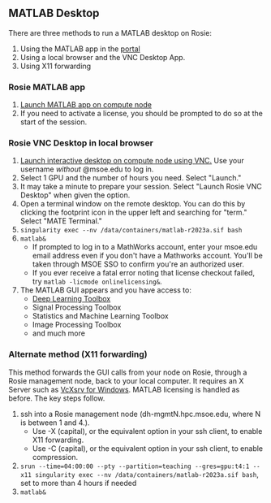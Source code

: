 ## MATLAB Desktop

There are three methods to run a MATLAB desktop on Rosie:
1. Using the MATLAB app in the [portal](https://dh-ood.hpc.msoe.edu)
1. Using a local browser and the VNC Desktop App.
1. Using X11 forwarding

### Rosie MATLAB app

1. [Launch MATLAB app on compute node](https://dh-ood.hpc.msoe.edu/pun/sys/dashboard/batch_connect/sys/rosie_matlab/session_contexts/new)
1. If you need to activate a license, you should be prompted to do so at the start of the session.

### Rosie VNC Desktop in local browser

1. [Launch interactive desktop on compute node using VNC.](https://dh-ood.hpc.msoe.edu/pun/sys/dashboard/batch_connect/sys/rosie_vnc_desktop/session_contexts/new) Use your username *without* @msoe.edu to log in.
1. Select 1 GPU and the number of hours you need. Select "Launch."
1. It may take a minute to prepare your session. Select "Launch Rosie VNC Desktop" when given the option.
1. Open a terminal window on the remote desktop. You can do this by clicking the footprint icon in the upper left and searching for "term." Select "MATE Terminal."
1. `singularity exec --nv /data/containers/matlab-r2023a.sif bash`
1. `matlab&`
   * If prompted to log in to a MathWorks account, enter your msoe.edu email address even if you don't have a Mathworks account. You'll be taken through MSOE SSO to confirm you're an authorized user.
   * If you ever receive a fatal error noting that license checkout failed, try `matlab -licmode onlinelicensing&`.
1. The MATLAB GUI appears and you have access to:
   * [Deep Learning Toolbox](https://www.mathworks.com/help/deeplearning/getting-started-with-deep-learning-toolbox.html)
   * Signal Processing Toolbox
   * Statistics and Machine Learning Toolbox
   * Image Processing Toolbox
   * and much more

### Alternate method (X11 forwarding)

This method forwards the GUI calls from your node on Rosie, through a Rosie management node, back to your local computer. It requires an X Server such as [VcXsrv for Windows](https://sourceforge.net/projects/vcxsrv/). MATLAB licensing is handled as before. The key steps follow.

1. ssh into a Rosie management node (dh-mgmtN.hpc.msoe.edu, where N is between 1 and 4.).
   * Use -X (capital), or the equivalent option in your ssh client, to enable X11 forwarding.
   * Use -C (capital), or the equivalent option in your ssh client, to enable compression.
1. `srun --time=04:00:00 --pty --partition=teaching --gres=gpu:t4:1 --x11 singularity exec --nv /data/containers/matlab-r2023a.sif bash`, set to more than 4 hours if needed
1. `matlab&`
